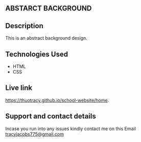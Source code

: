 ## ABSTARCT BACKGROUND

## Description
This is an abstract background design.

## Technologies Used
* HTML
* CSS

## Live link
https://thuotracy.github.io/school-website/home.

## Support and contact details
Incase you run into any issues kindly contact me on this Email tracyjacobs775@gmail.com
